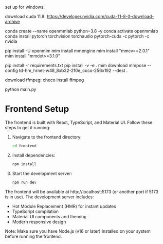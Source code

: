 set up for windows:

download cuda 11.8: https://developer.nvidia.com/cuda-11-8-0-download-archive

conda create --name openmmlab python=3.8 -y
conda activate openmmlab
conda install pytorch torchvision torchaudio pytorch-cuda -c pytorch -c nvidia

pip install -U openmim
mim install mmengine
mim install "mmcv==2.0.1"
mim install "mmdet>=3.1.0"

pip install -r requirements.txt
pip install -v -e .
mim download mmpose --config td-hm_hrnet-w48_8xb32-210e_coco-256x192  --dest .

download ffmpeg: choco install ffmpeg

python main.py

# Frontend Setup

The frontend is built with React, TypeScript, and Material UI. Follow these steps to get it running:

1. Navigate to the frontend directory:
   ```bash
   cd frontend
   ```

2. Install dependencies:
   ```bash
   npm install
   ```

3. Start the development server:
   ```bash
   npm run dev
   ```

The frontend will be available at http://localhost:5173 (or another port if 5173 is in use). The development server includes:
- Hot Module Replacement (HMR) for instant updates
- TypeScript compilation
- Material UI components and theming
- Modern responsive design

Note: Make sure you have Node.js (v16 or later) installed on your system before running the frontend.